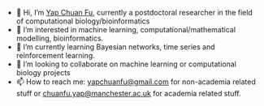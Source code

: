 - 👋 Hi, I’m [Yap Chuan Fu](https://chuanfuyap.github.io), currently a postdoctoral researcher in the field of computational biology/bioinformatics
- 👀 I’m interested in machine learning, computational/mathematical modelling, bioinformatics.
- 🌱 I’m currently learning Bayesian networks, time series and reinforcement learning.
- 💞️ I’m looking to collaborate on machine learning or computational biology projects
- 📫 How to reach me: yapchuanfu@gmail.com for non-academia related stuff or chuanfu.yap@manchester.ac.uk for academia related stuff.

<!---
chuanfuyap/chuanfuyap is a ✨ special ✨ repository because its `README.md` (this file) appears on your GitHub profile.
You can click the Preview link to take a look at your changes.
--->
